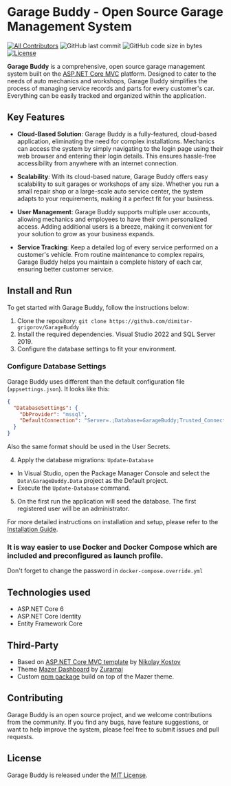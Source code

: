 
# Garage Buddy - Open Source Garage Management System

[![All Contributors](https://img.shields.io/github/contributors/dimitar-grigorov/GarageBuddy)](https://github.com/dimitar-grigorov/GarageBuddy/graphs/contributors)
![GitHub last commit](https://img.shields.io/github/last-commit/dimitar-grigorov/GarageBuddy.svg)
![GitHub code size in bytes](https://img.shields.io/github/languages/code-size/dimitar-grigorov/GarageBuddy)
[![License](https://img.shields.io/github/license/dimitar-grigorov/GarageBuddy.svg)](LICENSE)

**Garage Buddy** is a comprehensive, open source garage management system built on the [ASP.NET Core MVC](https://learn.microsoft.com/en-us/aspnet/core/mvc/overview?view=aspnetcore-6.0) platform. Designed to cater to the needs of auto mechanics and workshops, Garage Buddy simplifies the process of managing service records and parts for every customer's car. Everything can be easily tracked and organized within the application.
## Key Features

- **Cloud-Based Solution**: Garage Buddy is a fully-featured, cloud-based application, eliminating the need for complex installations. Mechanics can access the system by simply navigating to the login page using their web browser and entering their login details. This ensures hassle-free accessibility from anywhere with an internet connection.

- **Scalability**: With its cloud-based nature, Garage Buddy offers easy scalability to suit garages or workshops of any size. Whether you run a small repair shop or a large-scale auto service center, the system adapts to your requirements, making it a perfect fit for your business.

- **User Management**: Garage Buddy supports multiple user accounts, allowing mechanics and employees to have their own personalized access. Adding additional users is a breeze, making it convenient for your solution to grow as your business expands.

- **Service Tracking**: Keep a detailed log of every service performed on a customer's vehicle. From routine maintenance to complex repairs, Garage Buddy helps you maintain a complete history of each car, ensuring better customer service.

## Install and Run

To get started with Garage Buddy, follow the instructions below:

1. Clone the repository: `git clone https://github.com/dimitar-grigorov/GarageBuddy`
2. Install the required dependencies. Visual Studio 2022 and SQL Server 2019.
3. Configure the database settings to fit your environment.

### Configure Database Settings

Garage Buddy uses different than the default configuration file (`appsettings.json`). It looks like this:

```json
{
  "DatabaseSettings": {
    "DbProvider": "mssql",
    "DefaultConnection": "Server=.;Database=GarageBuddy;Trusted_Connection=True;MultipleActiveResultSets=true"
  }
}
```
Also the same format should be used in the User Secrets.

4. Apply the database migrations: `Update-Database`
- In Visual Studio, open the Package Manager Console and select the `Data\GarageBuddy.Data` project as the Default project.
- Execute the `Update-Database` command.
5. On the first run the application will seed the database. The first registered user will be an administrator.

For more detailed instructions on installation and setup, please refer to the [Installation Guide](https://github.com/dimitar-grigorov/GarageBuddy/blob/main/docs/INSTALLATION.md).

### It is way easier to use Docker and Docker Compose which are included and preconfigured as launch profile. 
Don't forget to change the password in `docker-compose.override.yml`

## Technologies used
- ASP.NET Core 6
- ASP.NET Core Identity
- Entity Framework Core

## Third-Party
 - Based on [ASP.NET Core MVC template](https://github.com/NikolayIT/ASP.NET-Core-Template) by [Nikolay Kostov](https://github.com/NikolayIT)
 - Theme [Mazer Dashboard](https://github.com/zuramai/mazer) by [Zuramai](https://github.com/zuramai)
 - Custom [npm package](https://www.npmjs.com/package/@grigorov-it/mazer) build on top of the Mazer theme.
 
## Contributing

Garage Buddy is an open source project, and we welcome contributions from the community. If you find any bugs, have feature suggestions, or want to help improve the system, please feel free to submit issues and pull requests.

## License

Garage Buddy is released under the [MIT License](https://github.com/dimitar-grigorov/GarageBuddy/blob/main/LICENSE).
